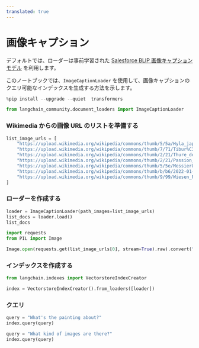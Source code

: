 ```yaml
---
translated: true
---
```


# 画像キャプション

デフォルトでは、ローダーは事前学習された [Salesforce BLIP 画像キャプションモデル](https://huggingface.co/Salesforce/blip-image-captioning-base) を利用します。

このノートブックでは、`ImageCaptionLoader` を使用して、画像キャプションのクエリ可能なインデックスを生成する方法を示します。

```python
%pip install --upgrade --quiet  transformers
```

```python
from langchain_community.document_loaders import ImageCaptionLoader
```

### Wikimedia からの画像 URL のリストを準備する

```python
list_image_urls = [
    "https://upload.wikimedia.org/wikipedia/commons/thumb/5/5a/Hyla_japonica_sep01.jpg/260px-Hyla_japonica_sep01.jpg",
    "https://upload.wikimedia.org/wikipedia/commons/thumb/7/71/Tibur%C3%B3n_azul_%28Prionace_glauca%29%2C_canal_Fayal-Pico%2C_islas_Azores%2C_Portugal%2C_2020-07-27%2C_DD_14.jpg/270px-Tibur%C3%B3n_azul_%28Prionace_glauca%29%2C_canal_Fayal-Pico%2C_islas_Azores%2C_Portugal%2C_2020-07-27%2C_DD_14.jpg",
    "https://upload.wikimedia.org/wikipedia/commons/thumb/2/21/Thure_de_Thulstrup_-_Battle_of_Shiloh.jpg/251px-Thure_de_Thulstrup_-_Battle_of_Shiloh.jpg",
    "https://upload.wikimedia.org/wikipedia/commons/thumb/2/21/Passion_fruits_-_whole_and_halved.jpg/270px-Passion_fruits_-_whole_and_halved.jpg",
    "https://upload.wikimedia.org/wikipedia/commons/thumb/5/5e/Messier83_-_Heic1403a.jpg/277px-Messier83_-_Heic1403a.jpg",
    "https://upload.wikimedia.org/wikipedia/commons/thumb/b/b6/2022-01-22_Men%27s_World_Cup_at_2021-22_St._Moritz%E2%80%93Celerina_Luge_World_Cup_and_European_Championships_by_Sandro_Halank%E2%80%93257.jpg/288px-2022-01-22_Men%27s_World_Cup_at_2021-22_St._Moritz%E2%80%93Celerina_Luge_World_Cup_and_European_Championships_by_Sandro_Halank%E2%80%93257.jpg",
    "https://upload.wikimedia.org/wikipedia/commons/thumb/9/99/Wiesen_Pippau_%28Crepis_biennis%29-20220624-RM-123950.jpg/224px-Wiesen_Pippau_%28Crepis_biennis%29-20220624-RM-123950.jpg",
]
```

### ローダーを作成する

```python
loader = ImageCaptionLoader(path_images=list_image_urls)
list_docs = loader.load()
list_docs
```

```python
import requests
from PIL import Image

Image.open(requests.get(list_image_urls[0], stream=True).raw).convert("RGB")
```

### インデックスを作成する

```python
from langchain.indexes import VectorstoreIndexCreator

index = VectorstoreIndexCreator().from_loaders([loader])
```

### クエリ

```python
query = "What's the painting about?"
index.query(query)
```

```python
query = "What kind of images are there?"
index.query(query)
```

